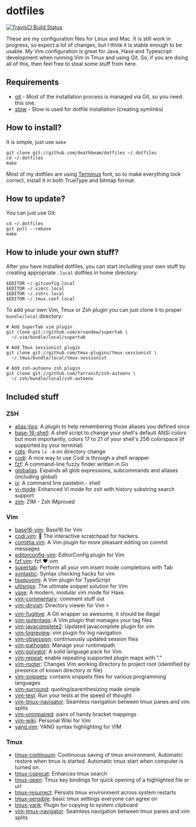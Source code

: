 # dotfiles
[![TravisCI Build Status](https://api.travis-ci.org/deathbeam/dotfiles.svg?branch=master)](https://travis-ci.org/deathbeam/dotfiles)

These are my configuration files for Linux and Mac. It is still work in
progress, so expect a lot of changes, but I think it is stable enough to be
usable.
My Vim configuration is great for Java, Haxe and Typescript development when
running Vim in Tmux and using Git. So, if you are doing all of this, then feel
free to steal some stuff from here.

## Requirements

* [git](https://git-scm.com/book/en/v2/Getting-Started-Installing-Git) - Most of
  the installation process is managed via Git, so you need this one.
* [stow](https://www.gnu.org/software/stow/) - Stow is used for dotfile
  installation (creating symlinks)

## How to install?

It is simple, just use `make`

    git clone git://github.com/deathbeam/dotfiles ~/.dotfiles
    cd ~/.dotfiles
    make

Most of my dotfiles are using [Terminus](http://terminus-font.sourceforge.net/)
font, so to make everything look correct, install it in both TrueType and bitmap
format.

## How to update?

You can just use Git:

    cd ~/.dotfiles
    git pull --rebase
    make

## How to inlude your own stuff?

After you have installed dotfiles, you can start including your own stuff by
creating appropriate `.local` dotfiles in home directory:

    $EDITOR ~/.gitconfig.local
    $EDITOR ~/.vimrc.local
    $EDITOR ~/.zshrc.local
    $EDITOR ~/.tmux.conf.local

To add your own Vim, Tmux or Zsh plugin you can just clone it to proper
`bundle/local` directory:

    # Add SuperTab vim plugin
    git clone git://github.com/ervandew/supertab \
      ~/.vim/bundle/local/supertab

    # Add Tmux sessionist plugin
    git clone git://github.com/tmux-plugins/tmux-sessionist \
      ~/.tmux/bundle/local/tmux-sessionist

    # Add zsh-autoenv zsh plugin
    git clone git://github.com/Tarrasch/zsh-autoenv \
      ~/.zsh/bundle/local/zsh-autoenv

## Included stuff

### ZSH
 * [alias-tips](https://github.com/djui/alias-tips): A plugin to help
   remembering those aliases you defined once
 * [base-16-shell](https://github.com/chriskempson/base16-shell): A shell script
   to change your shell's default ANSI colors but most importantly, colors 17 to
   21 of your shell's 256 colorspace (if supported by your terminal)
 * [cdls](https://github.com/deathbeam/dotfiles/tree/master/zsh/.zsh/bundle/cdls.plugin.zsh):
   Runs `ls -A` on directory change
 * [codi](https://github.com/deathbeam/dotfiles/tree/master/zsh/.zsh/bundle/codi.plugin.zsh):
   A nice way to use Codi is through a shell wrapper
 * [fzf](https://github.com/junegunn/fzf): A command-line fuzzy finder written
   in Go
 * [globalias](https://github.com/deathbeam/dotfiles/tree/master/zsh/.zsh/bundle/globalias.plugin.zsh):
   Expands all glob expressions, subcommands and aliases (including global)
 * [ix](https://github.com/deathbeam/dotfiles/tree/master/zsh/.zsh/bundle/ix.plugin.zsh):
   A command line pastebin - shell
 * [vi-mode](https://github.com/deathbeam/dotfiles/tree/master/zsh/.zsh/bundle/vi-mode.plugin.zsh):
   Enhanced Vi mode for zsh with history substring search support
 * [zim](https://github.com/Eriner/zim): ZIM - Zsh IMproved

### Vim
 * [base16-vim](https://github.com/chriskempson/base16-vim): Base16 for Vim
 * [codi.vim](https://github.com/metakirby5/codi.vim):
   :notebook_with_decorative_cover: The interactive scratchpad for hackers.
 * [comittia.vim](https://github.com/rhysd/committia.vim): A Vim plugin for more
   pleasant editing on commit messages
 * [editorconfig-vim](https://github.com/editorconfig/editorconfig-vim):
   EditorConfig plugin for Vim
 * [fzf.vim](https://github.com/junegunn/fzf.vim): fzf :heart: vim
 * [supertab](https://github.com/ervandew/supertab/): Perform all your vim
   insert mode completions with Tab
 * [syntastic](https://github.com/scrooloose/syntastic): Syntax checking hacks
   for vim
 * [tsuquyomi](https://github.com/Quramy/tsuquyomi): A Vim plugin for TypeScript
 * [ultisnips](https://github.com/SirVer/ultisnips): The ultimate snippet
   solution for Vim
 * [vaxe](https://github.com/jdonaldson/vaxe): A modern, modular vim mode for
   Haxe.
 * [vim-commentary](https://github.com/tpope/vim-commentary): comment stuff out
 * [vim-dirvish](https://github.com/justinmk/vim-dirvish): Directory viewer for
   Vim ⚡️
 * [vim-fugitive](https://github.com/tpope/vim-fugitive): A Git wrapper so
   awesome, it should be illegal
 * [vim-gutentags](https://github.com/ludovicchabant/vim-gutentags): A Vim
   plugin that manages your tag files
 * [vim-javacomplete2](https://github.com/artur-shaik/vim-javacomplete2):
   Updated javacomplete plugin for vim
 * [vim-logreview](https://github.com/andreshazard/vim-logreview): vim plugin
   for log navigation
 * [vim-obsession](https://github.com/tpope/vim-obsession): continuously updated
   session files
 * [vim-pathogen](https://github.com/tpope/vim-pathogen): Manage your
   runtimepath
 * [vim-polyglot](https://github.com/sheerun/vim-polyglot): A solid language
   pack for Vim.
 * [vim-repeat](https://github.com/tpope/vim-repeat): enable repeating supported
   plugin maps with "."
 * [vim-rooter](https://github.com/airblade/vim-rooter): Changes Vim working
   directory to project root (identified by presence of known directory or file)
 * [vim-snippets](https://github.com/honza/vim-snippets): contains snippets
   files for various programming languages
 * [vim-surround](https://github.com/tpope/vim-surround): quoting/parenthesizing
   made simple
 * [vim-test](https://github.com/janko-m/vim-test): Run your tests at the speed
   of thought
 * [vim-tmux-navigator](https://github.com/christoomey/vim-tmux-navigator):
   Seamless navigation between tmux panes and vim splits
 * [vim-unimpaired](https://github.com/tpope/vim-unimpaired): pairs of handy
   bracket mappings
 * [vim-wiki](https://github.com/vimwiki/vimwiki): Personal Wiki for Vim
 * [yang.vim](https://github.com/nathanalderson/yang.vim): YANG syntax
   highlighting for VIM


### Tmux
 * [tmux-continuum](https://github.com/tmux-plugins/tmux-continuum): Continuous
   saving of tmux environment. Automatic restore when tmux is started. Automatic
   tmux start when computer is turned on.
 * [tmux-copycat](https://github.com/tmux-plugins/tmux-copycat): Enhances tmux
   search
 * [tmux-open](https://github.com/tmux-plugins/tmux-open): Tmux key bindings for
   quick opening of a highlighted file or url
 * [tmux-resurrect](https://github.com/tmux-plugins/tmux-resurrect): Persists
   tmux environment across system restarts
 * [tmux-sensible](https://github.com/tmux-plugins/tmux-sensible): basic tmux
   settings everyone can agree on
 * [tmux-yank](https://github.com/tmux-plugins/tmux-yank): Plugin for copying to
   system clipboard
 * [vim-tmux-navigator](https://github.com/christoomey/vim-tmux-navigator):
   Seamless navigation between tmux panes and vim splits
